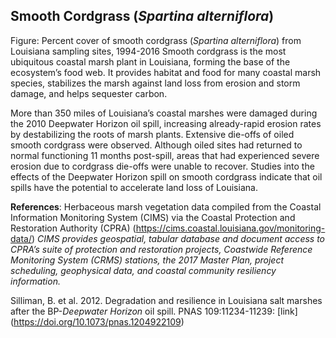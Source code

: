 ## Smooth Cordgrass (*Spartina alterniflora*)

Figure: Percent cover of smooth cordgrass (*Spartina alterniflora*) from Louisiana sampling sites, 1994-2016
Smooth cordgrass is the most ubiquitous coastal marsh plant in Louisiana, forming the base of the ecosystem’s food web. It provides habitat and food for many coastal marsh species, stabilizes the marsh against land loss from erosion and storm damage, and helps sequester carbon.

More than 350 miles of Louisiana’s coastal marshes were damaged during the 2010 Deepwater Horizon oil spill, increasing already-rapid erosion rates by destabilizing the roots of marsh plants. Extensive die-offs of oiled smooth cordgrass were observed. Although oiled sites had returned to normal functioning 11 months post-spill, areas that had experienced severe erosion due to cordgrass die-offs were unable to recover. Studies into the effects of the Deepwater Horizon spill on smooth cordgrass indicate that oil spills have the potential to accelerate land loss of Louisiana.

**References**: Herbaceous marsh vegetation data compiled from the Coastal Information Monitoring System (CIMS) via the Coastal Protection and Restoration Authority (CPRA) (https://cims.coastal.louisiana.gov/monitoring-data/)
*CIMS provides geospatial, tabular database and document access to CPRA’s suite of protection and restoration projects, Coastwide Reference Monitoring System (CRMS) stations, the 2017 Master Plan, project scheduling, geophysical data, and coastal community resiliency information.*

Silliman, B. et al. 2012. Degradation and resilience in Louisiana salt marshes after the BP-*Deepwater Horizon* oil spill. PNAS 109:11234-11239: [link] (https://doi.org/10.1073/pnas.1204922109)
